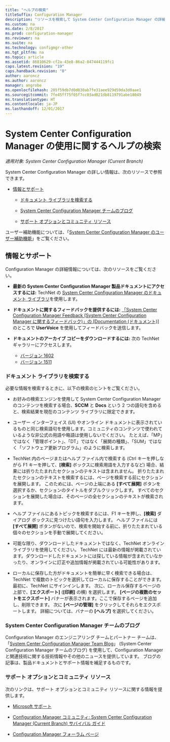 ```yaml
---
title: "ヘルプの検索"
titleSuffix: Configuration Manager
description: "リソースを検索して System Center Configuration Manager の詳細情報を参照します。"
ms.custom: na
ms.date: 2/8/2017
ms.prod: configuration-manager
ms.reviewer: na
ms.suite: na
ms.technology: configmgr-other
ms.tgt_pltfrm: na
ms.topic: article
ms.assetid: 86810629-cf2a-43e8-86a2-847444119fc1
caps.latest.revision: "19"
caps.handback.revision: "0"
author: aaroncz
ms.author: aaroncz
manager: angrobe
ms.openlocfilehash: 205f59db7d0d830ab7fe31aee929d59da3d0aae1
ms.sourcegitcommit: 7fe45ff75f05f7cc03ad021db8119791abe18049
ms.translationtype: HT
ms.contentlocale: ja-JP
ms.lasthandoff: 12/01/2017
---
```

# <a name="find-help-for-using-system-center-configuration-manager"></a>System Center Configuration Manager の使用に関するヘルプの検索

*適用対象: System Center Configuration Manager (Current Branch)*

System Center Configuration Manager の詳しい情報は、次のリソースで参照できます。  

-   [情報とサポート](#bkmk_Info)  

    -   [ドキュメント ライブラリを検索する](#BKMK_SearchTips)  

    -   [System Center Configuration Manager チームのブログ](#BKMK_ProductGroupBlog)  
    -   [サポート オプションとコミュニティ リソース](#BKMK_SupportOptions)

  ユーザー補助機能については、「[System Center Configuration Manager のユーザー補助機能](../../core/understand/accessibility-features.md)」をご覧ください。

##  <a name="bkmk_Info"></a> 情報とサポート  
 Configuration Manager の詳細情報については、次のリソースをご覧ください。  

-   **最新の System Center Configuration Manager 製品ドキュメントにアクセスするには:** TechNet の [System Center Configuration Manager のドキュメント ライブラリ](http://go.microsoft.com/fwlink/p/?LinkId=691974)を使用します。

-   **ドキュメントに関するフィードバックを提供するには:** [「System Center Configuration Manager Feedback (System Center Configuration Manager に関するフィードバック)」の [Documentation (ドキュメント)]](https://configurationmanager.uservoice.com/forums/300492-ideas/category/112371-documentation) のところで **UserVoice** を使用してフィードバックを送信します。  

-   **ドキュメントのアーカイブ コピーをダウンロードするには:** 次の TechNet ギャラリーにアクセスします。

    - [バージョン 1602](https://gallery.technet.microsoft.com/documentation-for-system-ea90eaf1)
    - [バージョン 1511](https://gallery.technet.microsoft.com/documentation-for-system-ea90eaf1)

###  <a name="BKMK_SearchTips"></a> ドキュメント ライブラリを検索する  
 必要な情報を検索するときに、以下の検索のヒントをご覧ください。  

-   お好みの検索エンジンを使用して System Center Configuration Manager のコンテンツを検索する場合、**SCCM** と **Docs** という 2 つの語句を含めると、検索結果を現在のコンテンツ ライブラリに限定できます。

-   ユーザー インターフェイス (UI) やオンライン ドキュメントに表示されているものと同じ検索語句を使用します。コミュニティのコンテンツで使われているような非公式の用語や略語は使用しないでください。 たとえば、「MP」ではなく「管理ポイント」、「DT」ではなく「展開の種類」、「SUM」ではなく「ソフトウェア更新プログラム」のように検索します。  

-   TechNet 内のページまたはヘルプ ファイル内で検索する (Ctrl キーを押しながら F1 キーを押して、**[検索]** ボックスに検索用語を入力するなど) 場合、結果には折りたたまれたセクションのテキストは含まれません。 折りたたまれたセクションのテキストを検索するには、ページを検索する前にセクションを展開します。 このためには、ページの上端にある **[すべて展開]** ボタンを選択するか、セクションのタイトルをダブルクリックします。 すべてのセクションを展開した場合は、そのページの全セクションのテキストが検索されます。  

-   ヘルプ ファイルにあるトピックを検索するには、F1 キーを押し、**[検索]** ダイアログ ボックスに見つけたい語句を入力します。 ヘルプ ファイルには **[すべて展開]** ボタンがないので、検索を開始する前に、折りたたまれている個々のセクションを手動で展開してください。  

-   可能な限り、ダウンロードしたドキュメントではなく、TechNet オンライン ライブラリを使用してください。 TechNet には最新の情報が掲載されています。ダウンロードしたドキュメントには探している情報が含まれていなかったり、オンラインに訂正や追加情報が掲載されている可能性があります。  

-   ローカルに保存した方がドキュメントを簡単に早く検索できる場合は、TechNet で複数のトピックを選択してローカルに保存することができます。 最初に、TechNet にサインインします。 次に、ローカル保存するページの上部で、**[エクスポート]** (**[印刷]** の横) を選択します。 **[ページの複数のセットをエクスポート]** バナーが表示されます。ここで保存するページを追加し、削除できます。 次に **[ページの管理]** をクリックしてそれらをエクスポートします。 詳細については、バナーの **[ヘルプ]** を選択してください。  

###  <a name="BKMK_ProductGroupBlog"></a> System Center Configuration Manager チームのブログ  
 Configuration Manager のエンジニアリング チームとパートナー チームは、「[System Center Configuration Manager Team Blog](http://go.microsoft.com/fwlink/?LinkId=191941)」 (System Center Configuration Manager チームのブログ) を使用して、Configuration Manager と関連技術に関する技術情報やその他のニュースを提供しています。 ブログの記事は、製品ドキュメントとサポート情報を補足するものです。  

###  <a name="BKMK_SupportOptions"></a> サポート オプションとコミュニティ リソース  
 次のリンクは、サポート オプションとコミュニティ リソースに関する情報を提供します。  

-   [Microsoft サポート](http://go.microsoft.com/fwlink/?LinkId=243064)  

-   [Configuration Manager コミュニティ: System Center Configuration Manager (Current Branch) サバイバル ガイド](http://social.technet.microsoft.com/wiki/contents/articles/33035.system-center-configuration-manager-current-branch-survival-guide.aspx )  

-   [Configuration Manager フォーラム ページ](https://social.technet.microsoft.com/Forums/en-US/home?category=ConfigMgrCB)  
